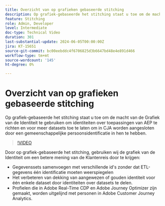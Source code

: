 ```yaml
---
title: Overzicht van op grafieken gebaseerde stitching
description: Op grafiek-gebaseerde het stitching staat u toe om de macht van de Grafiek van de Identiteit te gebruiken om identiteiten over toepassingen van AEP te richten en voor meer datasets toe te laten om in CJA worden aangesloten door een gemeenschappelijke persoonsidentificatie in hen te hebben.
feature: Stitching
role: Admin, Developer
level: Intermediate
doc-type: Technical Video
duration: 301
last-substantial-update: 2024-06-05T00:00:00Z
jira: KT-15651
source-git-commit: bc00eebddc4f6706825d3b6647bd48e4e891d466
workflow-type: tm+mt
source-wordcount: '145'
ht-degree: 0%

---
```



# Overzicht van op grafieken gebaseerde stitching

Op grafiek-gebaseerde het stitching staat u toe om de macht van de Grafiek van de Identiteit te gebruiken om identiteiten over toepassingen van AEP te richten en voor meer datasets toe te laten om in CJA worden aangesloten door een gemeenschappelijke persoonsidentificatie in hen te hebben.

>[!VIDEO](https://video.tv.adobe.com/v/3429528/?learn=on)

Door op grafiek-gebaseerde het stitching, gebruiken wij de grafiek van de Identiteit om een betere mening van de Klantenreis door te krijgen:

* Gegevenssets samenvoegen met verschillende id&#39;s zonder dat ETL-gegevens één identificatie moeten weerspiegelen
* Het verbeteren van dekking van aangewezen of gouden identiteit voor één enkele dataset door identiteiten over datasets te delen.
* Profielen die in Adobe Real-Time CDP en Adobe Journey Optimizer zijn gemaakt, worden uitgelijnd met personen in Adobe Customer Journey Analytics.
